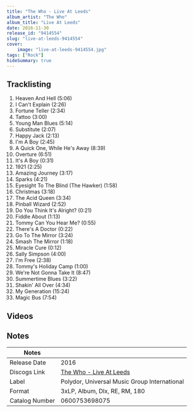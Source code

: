 ```yaml
---
title: "The Who - Live At Leeds"
album_artist: "The Who"
album_title: "Live At Leeds"
date: 2016-11-30
release_id: "9414554"
slug: "live-at-leeds-9414554"
cover:
    image: "live-at-leeds-9414554.jpg"
tags: ["Rock"]
hideSummary: true
---
```


## Tracklisting
1. Heaven And Hell (5:06)
2. I Can't Explain (2:26)
3. Fortune Teller (2:34)
4. Tattoo (3:00)
5. Young Man Blues (5:14)
6. Substitute (2:07)
7. Happy Jack (2:13)
8. I'm A Boy (2:45)
9. A Quick One, While He's Away (8:39)
10. Overture (6:51)
11. It's A Boy (0:31)
12. 1921 (2:25)
13. Amazing Journey (3:17)
14. Sparks (4:21)
15. Eyesight To The Blind (The Hawker) (1:58)
16. Christmas (3:18)
17. The Acid Queen (3:34)
18. Pinball Wizard (2:52)
19. Do You Think It's Alright? (0:21)
20. Fiddle About (1:13)
21. Tommy Can You Hear Me? (0:55)
22. There's A Doctor (0:22)
23. Go To The Mirror (3:24)
24. Smash The Mirror (1:18)
25. Miracle Cure (0:12)
26. Sally Simpson (4:00)
27. I'm Free (2:38)
28. Tommy's Holiday Camp (1:00)
29. We're Not Gonna Take It (8:47)
30. Summertime Blues (3:22)
31. Shakin' All Over (4:34)
32. My Generation (15:24)
33. Magic Bus (7:54)

## Videos


## Notes

| Notes          |             |
| ---------------| ----------- |
| Release Date   | 2016 |
| Discogs Link   | [The Who - Live At Leeds](https://www.discogs.com/release/9414554) |
| Label          | Polydor, Universal Music Group International |
| Format         | 3xLP, Album, Dlx, RE, RM, 180 |
| Catalog Number | 0600753698075 |

